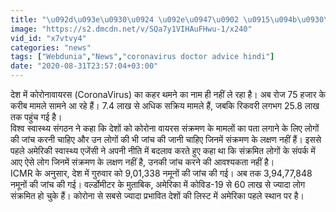 ```yaml
---
title: "\u092d\u093e\u0930\u0924 \u092e\u0947\u0902 \u0915\u094b\u0930\u094b\u0928\u093e\u0935\u093e\u092f\u0930\u0938 \u0938\u0947 25.83 \u0932\u093e\u0916 \u0939\u0941\u090f \u0938\u094d\u0935\u0938\u094d\u0925, 3 US Vaccine \u0905\u0902\u0924\u093f\u092e \u0926\u094c\u0930 \u092e\u0947\u0902"
image: "https://s2.dmcdn.net/v/SQa7y1VIHAuFHwu-1/x240"
vid_id: "x7vtvy4"
categories: "news"
tags: ["Webdunia","News","coronavirus doctor advice hindi"]
date: "2020-08-31T23:57:04+03:00"
---
```

देश में कोरोनावायरस (CoronaVirus) का कहर थमने का नाम ही नहीं ले रहा है। अब रोज 75 हजार के करीब मामले सामने आ रहे हैं। 7.4 लाख से अधिक सक्रिय मामले हैं, जबकि रिकवरी लगभग 25.8 लाख तक पहुंच गई है।   <br>विश्व स्वास्थ्य संगठन ने कहा कि देशों को कोरोना वायरस संक्रमण के मामलों का पता लगाने के लिए लोगों की जांच करनी चाहिए और उन लोगों की भी जांच की जानी चाहिए जिनमें संक्रमण के लक्षण नहीं हैं। इससे पहले अमेरिकी स्वास्थ्य एजेंसी ने अपनी नीति में बदलाव करते हुए कहा था कि संक्रमित लोगों के संपर्क में आए ऐसे लोग जिनमें संक्रमण के लक्षण नहीं है, उनकी जांच करने की आवश्यकता नहीं है।   <br>ICMR के अनुसार, देश में गुरुवार को 9,01,338 नमूनों की जांच की गई। अब तक 3,94,77,848 नमूनों की जांच की गई। वर्ल्डोमीटर के मुताबिक, अमेरिका में कोविड-19 से 60 लाख से ज्यादा लोग संक्रमित हो चुके हैं। कोरोना से सबसे ज्यादा प्रभावित देशों की लिस्ट में अमेरिका पहले स्थान पर है।
